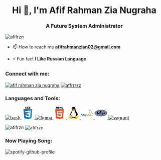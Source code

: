 <h1 align="center">Hi 👋, I'm Afif Rahman Zia Nugraha</h1>
<h3 align="center">A Future System Administrator</h3>

<p align="left"> <img src="https://komarev.com/ghpvc/?username=afifrzn&label=Profile%20views&color=0e75b6&style=flat" alt="afifrzn" /> </p>

- 📫 How to reach me **afifrahmanzian02@gmail.com**

- ⚡ Fun fact **I Like Russian Language**

<h3 align="left">Connect with me:</h3>
<p align="left">
<a href="https://www.linkedin.com/in/afif-rahman-zia-nugraha-649b75299/" target="blank"><img align="center" src="https://raw.githubusercontent.com/rahuldkjain/github-profile-readme-generator/master/src/images/icons/Social/linked-in-alt.svg" alt="afif rahman zia nugraha" height="30" width="40" /></a>
<a href="https://instagram.com/affrrrzz" target="blank"><img align="center" src="https://raw.githubusercontent.com/rahuldkjain/github-profile-readme-generator/master/src/images/icons/Social/instagram.svg" alt="affrrrzz" height="30" width="40" /></a>
</p>

<h3 align="left">Languages and Tools:</h3>
<p align="left"> <a href="https://www.gnu.org/software/bash/" target="_blank" rel="noreferrer"> <img src="https://www.vectorlogo.zone/logos/gnu_bash/gnu_bash-icon.svg" alt="bash" width="40" height="40"/> </a> <a href="https://www.w3schools.com/css/" target="_blank" rel="noreferrer"> <img src="https://raw.githubusercontent.com/devicons/devicon/master/icons/css3/css3-original-wordmark.svg" alt="css3" width="40" height="40"/> </a> <a href="https://www.figma.com/" target="_blank" rel="noreferrer"> <img src="https://www.vectorlogo.zone/logos/figma/figma-icon.svg" alt="figma" width="40" height="40"/> </a> <a href="https://www.w3.org/html/" target="_blank" rel="noreferrer"> <img src="https://raw.githubusercontent.com/devicons/devicon/master/icons/html5/html5-original-wordmark.svg" alt="html5" width="40" height="40"/> </a> <a href="https://www.linux.org/" target="_blank" rel="noreferrer"> <img src="https://raw.githubusercontent.com/devicons/devicon/master/icons/linux/linux-original.svg" alt="linux" width="40" height="40"/> </a> <a href="https://www.mysql.com/" target="_blank" rel="noreferrer"> <img src="https://raw.githubusercontent.com/devicons/devicon/master/icons/mysql/mysql-original-wordmark.svg" alt="mysql" width="40" height="40"/> </a> <a href="https://www.php.net" target="_blank" rel="noreferrer"> <img src="https://raw.githubusercontent.com/devicons/devicon/master/icons/php/php-original.svg" alt="php" width="40" height="40"/> </a> <a href="https://www.vagrantup.com/" target="_blank" rel="noreferrer"> <img src="https://www.vectorlogo.zone/logos/vagrantup/vagrantup-icon.svg" alt="vagrant" width="40" height="40"/> </a> </p>

<p><img align="left" src="https://github-readme-stats.vercel.app/api/top-langs?username=afifrzn&show_icons=true&locale=en&layout=compact" alt="afifrzn" /></p>

<p>&nbsp;<img align="center" src="https://github-readme-stats.vercel.app/api?username=afifrzn&show_icons=true&locale=en" alt="afifrzn" /></p>


<h3 align="left">Now Playing Song:</h3>

![spotify-github-profile](https://spotify-github-profile.kittinanx.com/api/view?uid=3177sxxa766veeoc3d47ws5vrb64&cover_image=true&theme=natemoo-re&show_offline=false&background_color=121212&interchange=false&bar_color=53b14f&bar_color_cover=true)
